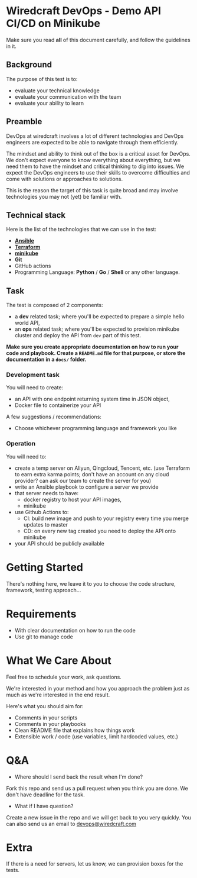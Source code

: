 # Wiredcraft DevOps - Demo API CI/CD on Minikube

Make sure you read **all** of this document carefully, and follow the guidelines in it.

## Background

The purpose of this test is to:

- evaluate your technical knowledge
- evaluate your communication with the team
- evaluate your ability to learn

## Preamble

DevOps at wiredcraft involves a lot of different technologies and DevOps engineers are expected to be able to navigate through them efficiently.

The mindset and ability to think out of the box is a critical asset for DevOps. We don't expect everyone to know everything about everything, but we need them to have the mindset and critical thinking to dig into issues. We expect the DevOps engineers to use their skills to overcome difficulties and come with solutions or approaches to solutions.

This is the reason the target of this task is quite broad and may involve technologies you may not (yet) be familiar with.

## Technical stack

Here is the list of the technologies that we can use in the test:

- [**Ansible**](https://www.ansible.com/)
- [**Terraform**](https://www.terraform.io/)
- [**minikube**](https://kubernetes.io/docs/tasks/tools/#minikube)
- **Git**
- GitHub actions
- Programming Language: **Python** / **Go** / **Shell** or any other language.

## Task

The test is composed of 2 components:
- a **dev** related task; where you'll be expected to prepare a simple hello world API,
- an **ops** related task; where you'll be expected to provision minikube cluster and deploy the API from `dev` part of this test.

**Make sure you create appropriate documentation on how to run your code and playbook. Create a `README.md` file for that purpose, or store the documentation in a `docs/` folder.**

### Development task

You will need to create:
- an API with one endpoint returning system time in JSON object,
- Docker file to containerize your API

A few suggestions / recommendations:

- Choose whichever programming language and framework you like

### Operation

You will need to:
- create a temp server on Aliyun, Qingcloud, Tencent, etc. (use Terraform to earn extra karma points; don't have an account on any cloud provider? can ask our team to create the server for you)
- write an Ansible playbook to configure a server we provide
- that server needs to have:
    - docker registry to host your API images,
    - minikube
- use Github Actions to:
    - CI: build new image and push to your registry every time you merge updates to master
    - CD: on every new tag created you need to deploy the API onto minikube
- your API should be publicly available   


# Getting Started

There's nothing here, we leave it to you to choose the code structure, framework, testing approach...

# Requirements

- With clear documentation on how to run the code
- Use git to manage code

# What We Care About

Feel free to schedule your work, ask questions.

We're interested in your method and how you approach the problem just as much as we're interested in the end result.

Here's what you should aim for:

- Comments in your scripts
- Comments in your playbooks
- Clean README file that explains how things work
- Extensible work / code (use variables, limit hardcoded values, etc.)

# Q&A

- Where should I send back the result when I'm done?

Fork this repo and send us a pull request when you think you are done. We don't have deadline for the task.

- What if I have question?

Create a new issue in the repo and we will get back to you very quickly. You can also send us an email to devops@wiredcraft.com 

# Extra

If there is a need for servers, let us know, we can provision boxes for the tests.
